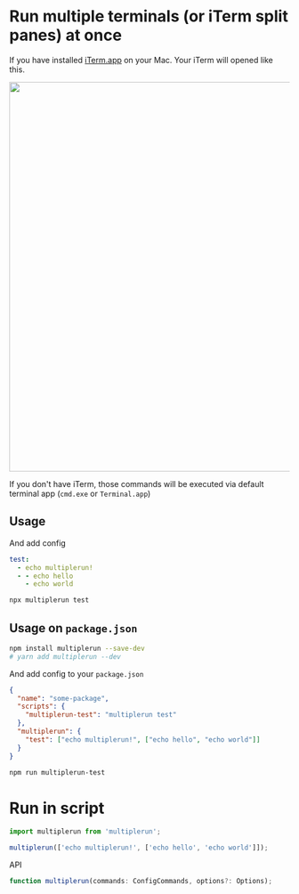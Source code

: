 # Run multiple terminals (or iTerm split panes) at once

If you have installed [iTerm.app](https://www.iterm2.com/) on your Mac. Your iTerm will opened like this.

<img src="https://raw.githubusercontent.com/iamssen/multiplerun/master/readme-assets/iTerm.png" width="700"/>

If you don't have iTerm, those commands will be executed via default terminal app (`cmd.exe` or `Terminal.app`)

## Usage

And add config

```yaml
test:
  - echo multiplerun!
  - - echo hello
    - echo world
```

```sh
npx multiplerun test
```

## Usage on `package.json`

```sh
npm install multiplerun --save-dev
# yarn add multiplerun --dev
```

And add config to your `package.json`

```json
{
  "name": "some-package",
  "scripts": {
    "multiplerun-test": "multiplerun test"
  },
  "multiplerun": {
    "test": ["echo multiplerun!", ["echo hello", "echo world"]]
  }
}
```

```sh
npm run multiplerun-test
```

# Run in script

```js
import multiplerun from 'multiplerun';

multiplerun(['echo multiplerun!', ['echo hello', 'echo world']]);
```

API

<!-- source ./packages/src/multiplerun/types.ts -->

<!-- /source -->

```ts
function multiplerun(commands: ConfigCommands, options?: Options);
```
